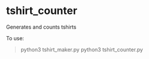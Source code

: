 # tshirt_counter
Generates and counts tshirts

To use:
>python3 tshirt_maker.py
>python3 tshirt_counter.py
